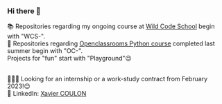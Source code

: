 ### Hi there 👋

📚 Repositories regarding my ongoing course at [Wild Code School](https://www.wildcodeschool.com/fr-FR/formations/formation-developpeur-web/biarritz) begin with "WCS-".</br>
📖 Repositories regarding [Openclassrooms Python course](https://openclassrooms.com/fr/paths/518-developpeur-dapplication-python) completed last summer begin with "OC-".</br>
Projects for "fun" start with "Playground"😉</br></br>

👨🏻‍💻 Looking for an internship or a work-study contract from February 2023!😊</br>
🔗 LinkedIn: [Xavier COULON](https://www.linkedin.com/in/coulonxavier/)

